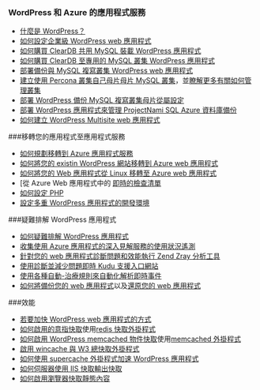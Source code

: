 
### <a name="wordpress-and-azure-app-service"></a>WordPress 和 Azure 的應用程式服務
   
- [什麼是 WordPress？](https://wordpress.org/)
- [如何設定企業級 WordPress web 應用程式](../articles/app-service-web/web-sites-php-enterprise-wordpress.md)
- [如何購買 ClearDB 共用 MySQL 裝載 WordPress 應用程式](http://blog.syntaxc4.net/post/2012/12/03/provisioning-a-mysql-database-from-the-windows-azure-store.aspx)
- [如何購買 ClearDB 至專用的 MySQL 叢集 WordPress 應用程式](https://azure.microsoft.com/blog/announcing-new-mysql-premium-tiers-from-cleardb/)
- [部署備份與 MySQL 複寫叢集 WordPress web 應用程式](https://azure.microsoft.com/documentation/templates/wordpress-mysql-replication/)
- [建立使用 Percona 叢集自己母片母片 MySQL 叢集](https://azure.microsoft.com/documentation/templates/mysql-ha-pxc/)，並[瞭解更多有關如何管理叢集](https://github.com/fanjeffrey/axiom.articles/tree/master/pxc)
- [部署 WordPress 備份 MySQL 複寫叢集母片從屬設定](https://azure.microsoft.com/documentation/templates/mysql-replication/)
- [部署 WordPress 應用程式來管理 ProjectNami SQL Azure 資料庫備份](https://azure.microsoft.com/marketplace/partners/projectnami/projectnami/)
- [如何建立 WordPress Multisite web 應用程式](../articles/app-service-web/web-sites-php-convert-wordpress-multisite.md)


###<a name="porting-your-application-to-app-service"></a>移轉您的應用程式至應用程式服務 
- [如何規劃移轉到 Azure 應用程式服務](https://azure.microsoft.com/blog/how-to-plan-your-migration-to-azure-websites/)
- [如何將您的 existin WordPress 網站移轉到 Azure web 應用程式](https://sunithamk.wordpress.com/2013/11/06/migrate-your-existing-wordpress-site-to-windows-azure/)
- [如何將您的 Web 應用程式從 Linux 移轉至 Azure web 應用程式](https://www.movemetothecloud.net/LinuxMigration)
- [從 Azure Web 應用程式中的 [即時的檢查清單](https://sunithamk.wordpress.com/2015/10/27/azure-web-apps-basic-operations-checklist/)
- [如何設定 PHP](../articles/app-service-web/web-sites-php-configure.md)
- [設定多重 WordPress 應用程式的開發環境](../articles/app-service-web/app-service-web-staged-publishing-realworld-scenarios.md)

###<a name="troubleshooting-wordpress-application"></a>疑難排解 WordPress 應用程式
- [如何疑難排解 WordPress 應用程式](https://sunithamk.wordpress.com/2014/09/04/wordpress-troubleshooting-techniques-on-azure-websites/)
- [收集使用 Azure 應用程式的深入見解服務的使用狀況遙測](https://azure.microsoft.com/blog/usage-analytics-for-wordpress-with-azure-app-insights/)
- [針對您的 web 應用程式診斷問題和效能執行 Zend Zray 分析工具](https://sunithamk.wordpress.com/2015/08/04/profiling-php-application-on-azure-web-apps/)
- [使用診斷並減少問題即時 Kudu 支援入口網站](https://sunithamk.wordpress.com/2015/11/04/diagnose-and-mitigate-issues-with-azure-web-apps-support-portal/)
- [使用各種自動-治療規則來自動化解析即時事件](http://microsoftazurewebsitescheatsheet.info/#auto-heal)
- [如何將備份您的 web 應用程式](../articles/app-service-web/web-sites-backup.md)以及[還原您的 web 應用程式](../articles/app-service-web/web-sites-restore.md)

###<a name="performance"></a>效能
- [若要加快 WordPress web 應用程式的方式](https://sunithamk.wordpress.com/2014/08/01/10-ways-to-speed-up-your-wordpress-site-on-azure-websites/)
- [如何啟用的意指快取](../articles/redis-cache/cache-dotnet-how-to-use-azure-redis-cache.md)使用[redis 快取外掛程式](https://wordpress.org/plugins/wp-redis/)
- [如何啟用 WordPress memcached 物件快取](../articles/app-service-web/web-sites-connect-to-redis-using-memcache-protocol.md)使用[memcached 外掛程式](https://wordpress.org/plugins/memcached/)
- [啟用 wincache 與 W3 總快取外掛程式](https://wordpress.org/plugins/w3-total-cache/)
- [如何使用 supercache 外掛程式加速 WordPress 應用程式](http://ruslany.net/2008/12/speed-up-wordpress-on-iis-70/)
- [如何伺服器使用 IIS 快取輸出快取](http://blogs.msdn.com/b/brian_swan/archive/2011/06/08/performance-tuning-php-apps-on-windows-iis-with-output-caching.aspx)
- [如何啟用瀏覽器快取靜態內容](http://www.iis.net/configreference/system.webserver/staticcontent)
